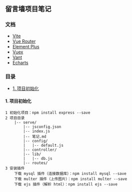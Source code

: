 ## 留言墙项目笔记

### 文档

- [Vite](https://vitejs.cn/vite5-cn/guide/)
- [Vue Router](https://router.vuejs.org/zh/guide/)
- [Element Plus](https://element-plus.org/zh-CN/#/zh-CN)
- [Vuex](https://vuex.vuejs.org/zh/)
- [Vant](https://vant-ui.github.io/vant/#/zh-CN)
- [Echarts](https://echarts.apache.org/zh/index.html)

### 目录

* [1. 项目初始化](#1-项目初始化)

#### 1. 项目初始化

```
1 初始化项目：npm install express --save
2 项目目录
	|-- serve/
		|-- jsconfig.json
		|-- index.js
		|-- 笔记.md
		|-- config/
		|	|-- default.js
		|-- controller/
		|-- lib/
		|	|-- db.js
		|-- routes/   
3 安装插件
	下载 mysql 插件（连接数据库）：npm install mysql --save
	下载 multer 插件（上传图片）：npm install multer --save
	下载 ejs 插件（解析 html）：npm install ejs --save
```



